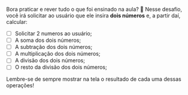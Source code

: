 Bora praticar e rever tudo o que foi ensinado na aula? **💜**
Nesse desafio, você irá solicitar ao usuário que ele insira **dois números** e, a partir daí, calcular:
- [ ] Solicitar 2 numeros ao usuário;
 - [ ]  A soma dos dois números;
- [ ]  A subtração dos dois números;
- [ ]  A multiplicação dos dois números;
- [ ]  A divisão dos dois números;
- [ ]  O resto da divisão dos dois números;

Lembre-se de sempre mostrar na tela o resultado de cada uma dessas operações!
